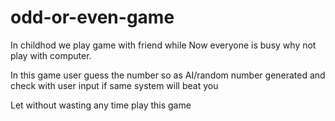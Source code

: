 # odd-or-even-game
In childhod we play game with friend while Now everyone is busy why not play with computer.

In this game user guess the number so as AI/random number generated and check with user input if same system will beat you 

Let without wasting any time play this game 


